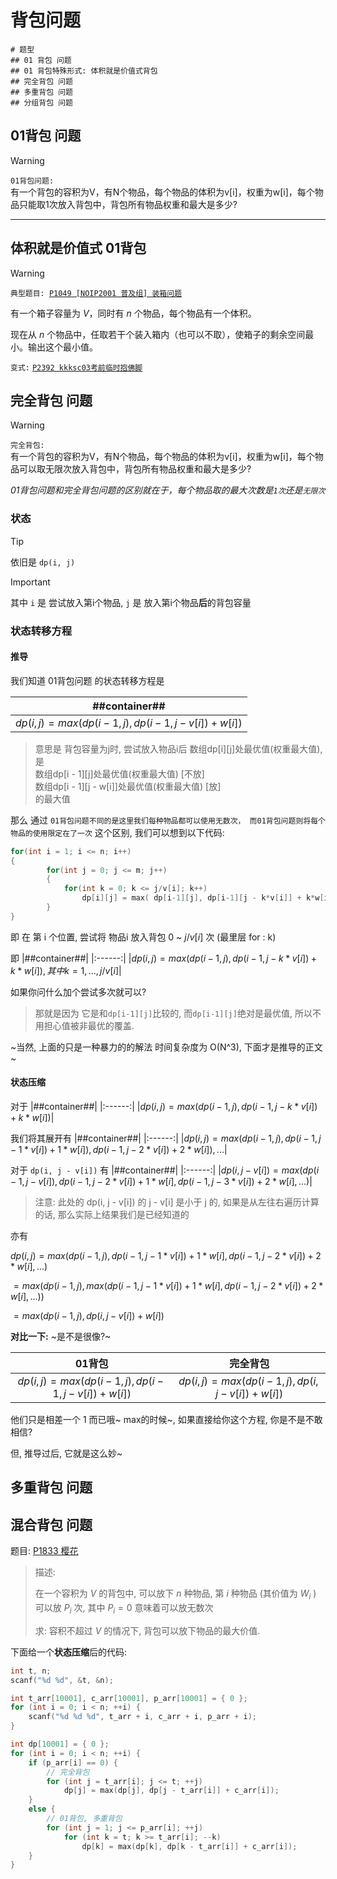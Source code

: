# 背包问题

```markmap##h300
# 题型
## 01 背包 问题
## 01 背包特殊形式: 体积就是价值式背包
## 完全背包 问题
## 多重背包 问题
## 分组背包 问题
```

## 01背包 问题
> [!WARNING]
> `01背包问题:`<br>
> 有一个背包的容积为V，有N个物品，每个物品的体积为v[i]，权重为w[i]，每个物品只能取1次放入背包中，背包所有物品权重和最大是多少?
---

## 体积就是价值式 01背包
> [!WARNING]
> `典型题目: `[`P1049 [NOIP2001 普及组] 装箱问题`](https://www.luogu.com.cn/problem/P1049)
>
> 有一个箱子容量为 $V$，同时有 $n$ 个物品，每个物品有一个体积。
>
> 现在从 $n$ 个物品中，任取若干个装入箱内（也可以不取），使箱子的剩余空间最小。输出这个最小值。
> 
> `变式:` [`P2392 kkksc03考前临时抱佛脚`](../../../../007-刷题日志/003-洛谷/007-Pkkksc考前临时抱佛脚/index.md)


## 完全背包 问题
> [!WARNING]
> `完全背包:`<br>
> 有一个背包的容积为V，有N个物品，每个物品的体积为v[i]，权重为w[i]，每个物品可以取无限次放入背包中，背包所有物品权重和最大是多少?

*01背包问题和完全背包问题的区别就在于，每个物品取的最大次数是`1次`还是`无限次`*

### 状态
> [!TIP]
> 依旧是 `dp(i, j)`
> > [!IMPORTANT]
> > 其中 `i` 是 尝试放入第i个物品, `j` 是 放入第i个物品**后**的背包容量

### 状态转移方程
#### 推导

我们知道 01背包问题 的状态转移方程是

|##container##|
|:------:|
|$dp(i, j) = max(dp(i - 1, j), dp(i - 1, j - v[i]) + w[i])$|
> 意思是 背包容量为j时, 尝试放入物品i后 数组dp[i][j]处最优值(权重最大值), 是 <br>数组dp[i - 1][j]处最优值(权重最大值) [不放]<br>数组dp[i - 1][j - w[i]]处最优值(权重最大值) [放]<br>的最大值

那么 通过 `01背包问题不同的是这里我们每种物品都可以使用无数次， 而01背包问题则将每个物品的使用限定在了一次` 这个区别, 我们可以想到以下代码:
```C++
for(int i = 1; i <= n; i++)
{
        for(int j = 0; j <= m; j++)
        {
            for(int k = 0; k <= j/v[i]; k++)
                dp[i][j] = max( dp[i-1][j], dp[i-1][j - k*v[i]] + k*w[i] );
        }
}
```
即 在 第 i 个位置, 尝试将 物品i 放入背包 0 ~ $j/v[i]$ 次 (最里层 for : k)

即
|##container##|
|:------:|
|$dp(i, j) = max(dp(i - 1, j), dp(i - 1, j - k * v[i]) + k * w[i]),其中k=1,...,j/v[i]$|

如果你问什么加个尝试多次就可以?
>那就是因为 它是和`dp[i-1][j]`比较的, 而`dp[i-1][j]`绝对是最优值, 所以不用担心值被非最优的覆盖.

~当然, 上面的只是一种暴力的的解法 时间复杂度为 O(N^3), 下面才是推导的正文~

#### 状态压缩

对于
|##container##|
|:------:|
|$dp(i, j) = max(dp(i - 1, j), dp(i - 1, j - k * v[i]) + k * w[i])$|

我们将其展开有
|##container##|
|:------:|
|$dp(i, j) = max(dp(i - 1, j), dp(i - 1, j - 1 * v[i]) + 1 * w[i]), dp(i - 1, j - 2 * v[i]) + 2 * w[i]), ...$|

对于 `dp(i, j - v[i])` 有
|##container##|
|:------:|
|$dp(i, j - v[i]) = max(dp(i - 1, j - v[i]), dp(i - 1, j - 2 * v[i]) + 1 * w[i], dp(i - 1, j - 3 * v[i]) + 2 * w[i], ...)$|

> 注意: 此处的 dp(i, j - v[i]) 的 j - v[i] 是小于 j 的, 如果是从左往右遍历计算的话, 那么实际上结果我们是已经知道的

亦有

$dp(i, j) = max(dp(i - 1, j), dp(i - 1, j - 1 * v[i]) + 1 * w[i], dp(i - 1, j - 2 * v[i]) + 2 * w[i], ...)$

$= max(dp(i - 1, j), max(dp(i - 1, j - 1 * v[i]) + 1 * w[i], dp(i - 1, j - 2 * v[i]) + 2 * w[i], ...))$

$= max(dp(i - 1, j), dp(i, j - v[i]) + w[i])$

**对比一下:** ~是不是很像?~

|01背包|完全背包|
|:--:|:--:|
|$dp(i, j) = max(dp(i - 1, j), dp(i - 1, j - v[i]) + w[i])$|$dp(i, j) = max(dp(i - 1, j), dp(i, j - v[i]) + w[i])$|

他们只是相差一个 1 而已哦~ max的时候~, 如果直接给你这个方程, 你是不是不敢相信?

但, 推导过后, 它就是这么妙~

## 多重背包 问题

## 混合背包 问题

题目: [P1833 樱花](https://www.luogu.com.cn/problem/P1833)

> 描述:
>
> 在一个容积为 $V$ 的背包中, 可以放下 $n$ 种物品, 第 $i$ 种物品 (其价值为 $W_i$ ) 可以放 $P_i$ 次, 其中 $P_i=0$ 意味着可以放无数次
>
> 求: 容积不超过 $V$ 的情况下, 背包可以放下物品的最大价值.


下面给一个**状态压缩**后的代码:

```C++
int t, n;
scanf("%d %d", &t, &n);

int t_arr[10001], c_arr[10001], p_arr[10001] = { 0 };
for (int i = 0; i < n; ++i) {
    scanf("%d %d %d", t_arr + i, c_arr + i, p_arr + i);
}

int dp[10001] = { 0 };
for (int i = 0; i < n; ++i) {
    if (p_arr[i] == 0) {
        // 完全背包
        for (int j = t_arr[i]; j <= t; ++j)
            dp[j] = max(dp[j], dp[j - t_arr[i]] + c_arr[i]);
    }
    else {
        // 01背包, 多重背包
        for (int j = 1; j <= p_arr[i]; ++j)
            for (int k = t; k >= t_arr[i]; --k)
                dp[k] = max(dp[k], dp[k - t_arr[i]] + c_arr[i]);
    }
}
```
